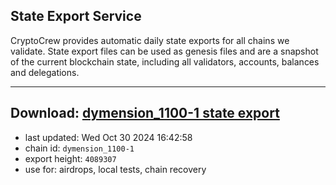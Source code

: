 ## State Export Service
CryptoCrew provides automatic daily state exports for all chains we validate. State export files can be used as genesis files and are a snapshot of the current blockchain state, including all validators, accounts, balances and delegations.

---
**Download: [dymension_1100-1 state export](https://dl-eu2.ccvalidators.com/SERVICE/dymension/dymension_1100-1_export_4089307.json)**
---

- last updated: Wed Oct 30 2024 16:42:58
- chain id: `dymension_1100-1`
- export height: `4089307`
- use for: airdrops, local tests, chain recovery

